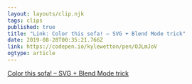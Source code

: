 ```yaml
---
layout: layouts/clip.njk 
tags: clips 
published: true 
title: "Link: Color this sofa! – SVG + Blend Mode trick" 
date: 2019-08-28T00:35:21.766Z 
link: https://codepen.io/kylewetton/pen/OJLmJoV 
ogtype: article 
---
```

[Color this sofa! – SVG + Blend Mode trick](https://codepen.io/kylewetton/pen/OJLmJoV) 
